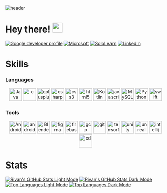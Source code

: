 ![header](https://capsule-render.vercel.app/api?type=waving&height=280&color=gradient&section=header&text=Rivan%20Parmar&fontSize=88&fontAlign=36&fontAlignY=42)

# Hey there! <img src="https://raw.githubusercontent.com/MartinHeinz/MartinHeinz/master/wave.gif" width="30px" height="30px">
[![Google developer profile](https://img.shields.io/badge/RivanParmar-4285F4?style=for-the-badge&logo=Google&logoColor=white)](https://g.dev/RivanParmar) [![Microsoft](https://img.shields.io/badge/Microsoft-666666?style=for-the-badge&logo=microsoft&logoColor=white)](https://docs.microsoft.com/en-gb/users/rivanparmar/) [![SoloLearn](https://img.shields.io/badge/-Sololearn-3a464b?style=for-the-badge&logo=Sololearn&logoColor=white)](https://www.sololearn.com/Profile/20805452/?ref=app) [![LinkedIn](https://img.shields.io/badge/LinkedIn-0077B5?style=for-the-badge&logo=linkedin&logoColor=white)](https://www.linkedin.com/in/rivanparmar)

# Skills
### Languages
<p align="center">
<img src="https://skillicons.dev/icons?i=java" alt="Java light mode" width="40" height="40"/>
<img src="https://skillicons.dev/icons?i=c" alt="c" width="40" height="40"/>
<img src="https://skillicons.dev/icons?i=cpp" alt="cplusplus" width="40" height="40"/>
<img src="https://skillicons.dev/icons?i=cs" alt="csharp" width="40" height="40"/>
<img src="https://skillicons.dev/icons?i=css" alt="css3" width="40" height="40"/>
<img src="https://skillicons.dev/icons?i=html" alt="html5" width="40" height="40"/>
<img src="https://skillicons.dev/icons?i=kotlin" alt="Kotlin light mode" width="40" height="40"/>
<img src="https://skillicons.dev/icons?i=js" alt="javascript" width="40" height="40"/>
<img src="https://skillicons.dev/icons?i=mysql" alt="MySQL light mode" width="40" height="40"/>
<img src="https://skillicons.dev/icons?i=py" alt="Python light mode" width="40" height="40"/>
<img src="https://skillicons.dev/icons?i=swift" alt="swift" width="40" height="40"/>
</p>

### Tools
<p align="center"> 
<a href="https://developer.android.com/studio" target="_blank" rel="noreferrer"> <img src="https://skillicons.dev/icons?i=androidstudio" alt="Android Studio light mode" width="40" height="40"/> </a>
<a href="https://developer.android.com" target="_blank" rel="noreferrer"> <img src="https://camo.githubusercontent.com/be575aa85a73adb1f56ef072b806f513045f68e2e50a9945c763bf65006dcfa6/68747470733a2f2f6564656e742e6769746875622e696f2f537570657254696e7949636f6e732f696d616765732f7376672f616e64726f69642e737667" alt="android" width="40" height="40"/> </a> 
<a href="https://www.blender.org/" target="_blank" rel="noreferrer"> <img src="https://skillicons.dev/icons?i=blender" alt="Blender light mode" width="40" height="40"/> </a>  
<a href="https://www.figma.com/" target="_blank" rel="noreferrer"> <img src="https://skillicons.dev/icons?i=figma" alt="figma" width="40" height="40"/> </a> 
<a href="https://firebase.google.com/" target="_blank" rel="noreferrer"> <img src="https://skillicons.dev/icons?i=firebase" alt="firebase" width="40" height="40"/> </a> 
<a href="https://cloud.google.com" target="_blank" rel="noreferrer"> <img src="https://skillicons.dev/icons?i=gcp" alt="gcp" width="40" height="40"/> </a> 
<a href="https://git-scm.com/" target="_blank" rel="noreferrer"> <img src="https://skillicons.dev/icons?i=git" alt="git" width="40" height="40"/> </a> 
<a href="https://www.tensorflow.org" target="_blank" rel="noreferrer"> <img src="https://skillicons.dev/icons?i=tensorflow" alt="tensorflow" width="40" height="40"/> </a> 
<a href="https://unity.com/" target="_blank" rel="noreferrer"> <img src="https://skillicons.dev/icons?i=unity " alt="unity" width="40" height="40"/> </a> 
<a href="https://unrealengine.com/" target="_blank" rel="noreferrer"> <img src="https://skillicons.dev/icons?i=unreal" alt="unreal" width="40" height="40"/> </a> 
<a href="https://jetbrains.com/idea" target="_blank" rel="noreferrer"> <img src="https://skillicons.dev/icons?i=idea" alt="intellij" width="40" height="40"/> </a>
<a href="https://www.adobe.com/products/xd.html" target="_blank" rel="noreferrer"> <img src="https://cdn.worldvectorlogo.com/logos/adobe-xd.svg" alt="xd" width="40" height="40"/> </a> 
</p>

# Stats
[![Rivan's GitHub Stats Light Mode](https://github-readme-stats.vercel.app/api?username=RivanParmar&show_icons=true&hide_border=false&&count_private=true&include_all_commits=true&border_color=000000&border_radius=20&custom_title=Rivan's%20GitHub%20Stats)](https://github.com/RivanParmar/RivanParmar/blob/main/README.md#stats#gh-light-mode-only)
[![Rivan's GitHub Stats Dark Mode](https://github-readme-stats.vercel.app/api?username=RivanParmar&show_icons=true&hide_border=false&&count_private=true&include_all_commits=true&theme=dark&border_color=ffffff&border_radius=20&custom_title=Rivan's%20GitHub%20Stats)](https://github.com/RivanParmar/RivanParmar/blob/main/README.md#stats#gh-dark-mode-only)
[![Top Languages Light Mode](https://github-readme-stats.vercel.app/api/top-langs/?username=RivanParmar&layout=compact&border_color=000000&border_radius=16)](https://github.com/RivanParmar/RivanParmar/blob/main/README.md#stats#gh-light-mode-only)
[![Top Languages Dark Mode](https://github-readme-stats.vercel.app/api/top-langs/?username=RivanParmar&layout=compact&theme=dark&border_radius=16&border_color=ffffff)](https://github.com/RivanParmar/RivanParmar/blob/main/README.md#stats#gh-dark-mode-only)
